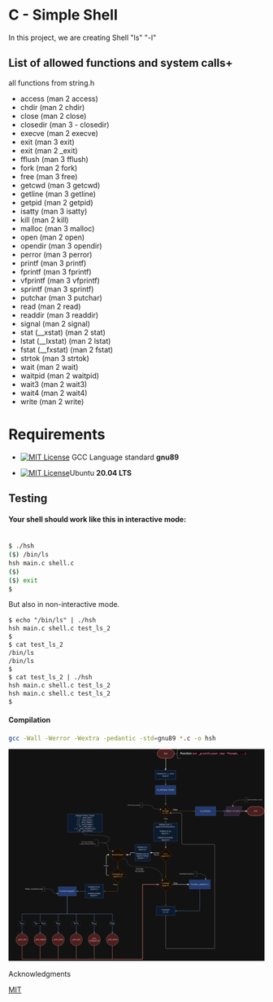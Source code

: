 # C - Simple Shell

In this project, we are creating Shell "ls" "-l"

## List of allowed functions and system calls+
all functions from string.h
- access (man 2 access)
- chdir (man 2 chdir)
- close (man 2 close)
- closedir (man 3 - closedir)
- execve (man 2 execve)
- exit (man 3 exit)
- exit (man 2 _exit)
- fflush (man 3 fflush)
- fork (man 2 fork)
- free (man 3 free)
- getcwd (man 3 getcwd)
- getline (man 3 getline)
- getpid (man 2 getpid)
- isatty (man 3 isatty)
- kill (man 2 kill)
- malloc (man 3 malloc)
- open (man 2 open)
- opendir (man 3 opendir)
- perror (man 3 perror)
- printf (man 3 printf)
- fprintf (man 3 fprintf)
- vfprintf (man 3 vfprintf)
- sprintf (man 3 sprintf)
- putchar (man 3 putchar)
- read (man 2 read)
- readdir (man 3 readdir)
- signal (man 2 signal)
- stat (__xstat) (man 2 stat)
- lstat (__lxstat) (man 2 lstat)
- fstat (__fxstat) (man 2 fstat)
- strtok (man 3 strtok)
- wait (man 2 wait)
- waitpid (man 2 waitpid)
- wait3 (man 2 wait3)
- wait4 (man 2 wait4)
- write (man 2 write)

# Requirements
- [![MIT License](https://cdn.discordapp.com/attachments/1227887926935945216/1231344477428256868/images.png?ex=66369de8&is=662428e8&hm=f403c03b5f313bc107a1f44877011f7ebc46a605cb7e15370582f4a30ba2271c&)](https://gcc.gnu.org/)
GCC Language standard **gnu89** 

- [![MIT License](https://cdn.discordapp.com/attachments/1227887926935945216/1231344200226836561/2048px-Logo-ubuntu_cof-orange-hex.svg.png?ex=66369da6&is=662428a6&hm=048e469c3d03d9076c91f408e514c20aaba94d72d499e7ee8a8eef87364ff63d& )](https://releases.ubuntu.com/focal/)Ubuntu 
**20.04 LTS**


## Testing
#### Your shell should work like this in interactive mode:

```bash

$ ./hsh
($) /bin/ls
hsh main.c shell.c
($)
($) exit
$
```
But also in non-interactive mode.

```
$ echo "/bin/ls" | ./hsh
hsh main.c shell.c test_ls_2
$
$ cat test_ls_2
/bin/ls
/bin/ls
$
$ cat test_ls_2 | ./hsh
hsh main.c shell.c test_ls_2
hsh main.c shell.c test_ls_2
$
```


#### Compilation
```bash
gcc -Wall -Werror -Wextra -pedantic -std=gnu89 *.c -o hsh
```
![Logo](https://raw.githubusercontent.com/jydzip/holbertonschool-printf/main/flowchart_printf.png)

Acknowledgments

[MIT](https://choosealicense.com/licenses/mit/)
